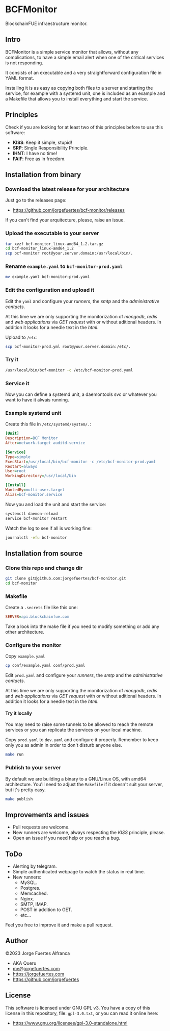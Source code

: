 # BCFMonitor

BlockchainFUE infraestructure monitor.

## Intro

BCFMonitor is a simple service monitor that allows, without any complications, to have a simple email alert when one of the critical services is not responding.

It consists of an executable and a very straightforward configuration file in YAML format.

Installing it is as easy as copying both files to a server and starting the service, for example with a systemd unit, one is included as an example and a Makefile that allows you to install everything and start the service.

## Principles

Check if you are looking for at least two of this principles before to use this software:

- **KISS**: Keep it simple, stupid!
- **SRP**: Single Responsibility Principle.
- **IHNT**: I have no time!
- **FAIF**: Free as in freedom.

## Installation from binary

### Download the latest release for your architecture

Just go to the releases page:

- <https://github.com/jorgefuertes/bcf-monitor/releases>

If you can't find your arquitecture, please, raise an issue.

### Upload the executable to your server

~~~bash
tar xvzf bcf-monitor_linux-amd64_1.2.tar.gz
cd bcf-monitor_linux-amd64_1.2
scp bcf-monitor root@your.server.domain:/usr/local/bin/.
~~~

### Rename `example.yaml` to `bcf-monitor-prod.yaml`

~~~bash
mv example.yaml bcf-monitor-prod.yaml
~~~

### Edit the configuration and upload it

Edit the `yaml` and configure your _runners_, the _smtp_ and the _administrative contacts_.

At this time we are only supporting the monitorization of _mongodb_, _redis_ and _web applications_ via _GET request_ with or without aditional headers. In addition it looks for a needle text in the _html_.

Upload to `/etc`:

~~~bash
scp bcf-monitor-prod.yml root@your.server.domain:/etc/.
~~~

### Try it

~~~bash
/usr/local/bin/bcf-monitor -c /etc/bcf-monitor-prod.yaml
~~~

### Service it

Now you can define a systemd unit, a daemontools svc or whatever you want to have it alwais running.

### Example systemd unit

Create this file in `/etc/systemd/system/.`:

~~~ini
[Unit]
Description=BCF Monitor
After=network.target auditd.service

[Service]
Type=simple
ExecStart=/usr/local/bin/bcf-monitor -c /etc/bcf-monitor-prod.yaml
Restart=always
User=root
WorkingDirectory=/usr/local/bin

[Install]
WantedBy=multi-user.target
Alias=bcf-monitor.service
~~~

Now you and load the unit and start the service:

~~~bash
systemctl daemon-reload
service bcf-monitor restart
~~~

Watch the log to see if all is working fine:

~~~bash
journalctl -efu bcf-monitor
~~~

## Installation from source

### Clone this repo and change dir

~~~bash
git clone git@github.com:jorgefuertes/bcf-monitor.git
cd bcf-monitor
~~~

### Makefile

Create a `.secrets` file like this one:

~~~ini
SERVER=api.blockchainfue.com
~~~

Take a look into the make file if you need to modify something or add any other architecture.

### Configure the monitor

Copy `example.yaml`

~~~bash
cp conf/example.yaml conf/prod.yaml
~~~

Edit `prod.yaml` and configure your _runners_, the _smtp_ and the _administrative contacts_.

At this time we are only supporting the monitorization of _mongodb_, _redis_ and _web applications_ via _GET request_ with or without aditional headers. In addition it looks for a needle text in the _html_.

#### Try it locally

You may need to raise some tunnels to be allowed to reach the remote services or you can replicate the services on your local machine.

Copy `prod.yaml` to `dev.yaml` and configure it properly. Remember to keep only you as admin in order to don't disturb anyone else.

~~~bash
make run
~~~

### Publish to your server

By default we are building a binary to a GNU/Linux OS, with amd64 architecture. You'll need to adjust the `Makefile` if it doesn't suit your server, but it's pretty easy.

~~~bash
make publish
~~~

## Improvements and issues

- Pull requests are welcome.
- New runners are welcome, always respecting the _KISS_ principle, please.
- Open an issue if you need help or you reach a bug.

## ToDo

- Alerting by telegram.
- Simple authenticated webpage to watch the status in real time.
- New runners:
  - MySQL.
  - Postgres.
  - Memcached.
  - Nginx.
  - SMTP, IMAP.
  - POST in addition to GET.
  - etc...

Feel you free to improve it and make a pull request.

## Author

©2023 Jorge Fuertes Alfranca

- AKA Queru
- <me@jorgefuertes.com>
- <https://jorgefuertes.com>
- <https://github.com/jorgefuertes>

## License

This software is licensed under GNU GPL v3.
You have a copy of this license in this repository, file: `gpl-3.0.txt`, or you can read it online here:

- <https://www.gnu.org/licenses/gpl-3.0-standalone.html>
